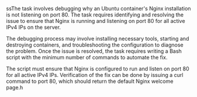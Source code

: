 ssThe task involves debugging why an Ubuntu container's Nginx installation is not listening on port 80. The task requires identifying and resolving the issue to ensure that Nginx is running and listening on port 80 for all active IPv4 IPs on the server.

The debugging process may involve installing necessary tools, starting and destroying containers, and troubleshooting the configuration to diagnose the problem. Once the issue is resolved, the task requires writing a Bash script with the minimum number of commands to automate the fix.

The script must ensure that Nginx is configured to run and listen on port 80 for all active IPv4 IPs. Verification of the fix can be done by issuing a curl command to port 80, which should return the default Nginx welcome page.h
